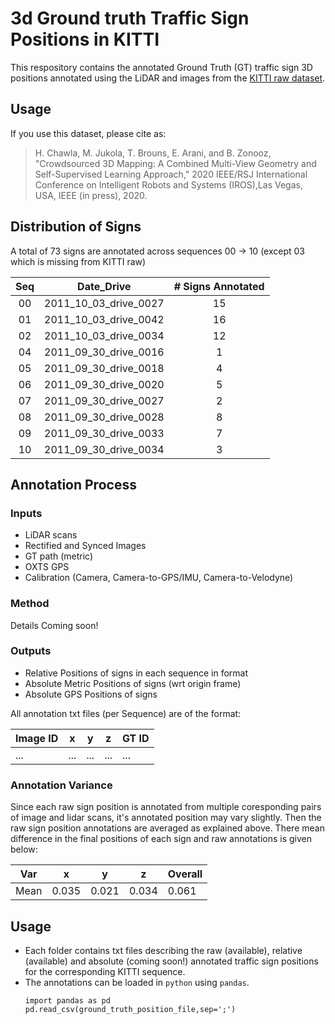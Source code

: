 # 3d Ground truth Traffic Sign Positions in KITTI

This respository contains the annotated Ground Truth (GT) traffic sign 3D positions annotated using the LiDAR and images from the [KITTI raw dataset](http://www.cvlibs.net/datasets/kitti/raw_data.php).

## Usage
If you use this dataset, please cite as:
> H. Chawla, M. Jukola, T. Brouns, E. Arani, and B. Zonooz, "Crowdsourced 3D Mapping: A Combined Multi-View Geometry and Self-Supervised Learning Approach," 2020 IEEE/RSJ International Conference on Intelligent Robots and Systems (IROS),Las Vegas, USA, IEEE (in press), 2020.

## Distribution of Signs
A total of 73 signs are annotated across sequences 00 -> 10 (except 03 which is missing from KITTI raw) 

| Seq |       Date_Drive      | # Signs Annotated |
|:---:|:---------------------:|:-----------------:|
|  00 | 2011_10_03_drive_0027 |         15        |
|  01 | 2011_10_03_drive_0042 |         16        |
|  02 | 2011_10_03_drive_0034 |         12        |
|  04 | 2011_09_30_drive_0016 |         1         |
|  05 | 2011_09_30_drive_0018 |         4         |
|  06 | 2011_09_30_drive_0020 |         5         |
|  07 | 2011_09_30_drive_0027 |         2         |
|  08 | 2011_09_30_drive_0028 |         8         |
|  09 | 2011_09_30_drive_0033 |         7         |
|  10 | 2011_09_30_drive_0034 |         3         |

## Annotation Process

### Inputs 
* LiDAR scans
* Rectified and Synced Images
* GT path (metric)
* OXTS GPS
* Calibration (Camera, Camera-to-GPS/IMU, Camera-to-Velodyne)

### Method
Details Coming soon!

### Outputs
* Relative Positions of signs in each sequence in format
* Absolute Metric Positions of signs (wrt origin frame)
* Absolute GPS Positions of signs

All annotation txt files (per Sequence) are of the format:

| Image ID | x   | y   | z   | GT ID |
|----------|-----|-----|-----|-----------|
| ...      | ... | ... | ... | ...       |

### Annotation Variance
Since each raw sign position is annotated from multiple coresponding pairs of image and lidar scans, it's annotated position may vary slightly. Then the raw sign position annotations are averaged as explained above. There mean difference in the final positions of each sign and raw annotations is given below:

| Var  | x     | y     | z     | Overall |
|------|-------|-------|-------|---------|
| Mean | 0.035 | 0.021 | 0.034 | 0.061   |

## Usage
* Each folder contains txt files describing the raw (available), relative (available) and absolute (coming soon!) annotated traffic sign positions for the corresponding KITTI sequence. 
* The annotations can be loaded in `python` using `pandas`. 
  ```
  import pandas as pd
  pd.read_csv(ground_truth_position_file,sep=';')
  ```
